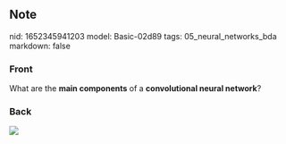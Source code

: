 ## Note
nid: 1652345941203
model: Basic-02d89
tags: 05_neural_networks_bda
markdown: false

### Front
What are the <b>main components</b> of a <b>convolutional neural
network</b>?

### Back
<img src="paste-e79c87a091d92eb92082c62accd40f01fb62cb18.jpg">
